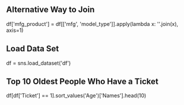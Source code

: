## Alternative Way to Join
df['mfg_product'] = df[['mfg', 'model_type']].apply(lambda x: ''.join(x), axis=1)

## Load Data Set
df = sns.load_dataset('df')

## Top 10 Oldest People Who Have a Ticket
df[df['Ticket'] == 1].sort_values('Age')['Names'].head(10)